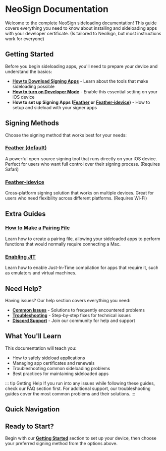 # NeoSign Documentation

Welcome to the complete NeoSign sideloading documentation! This guide covers everything you need to know about installing and sideloading apps with your developer certificate. (Is tailored to NeoSign, but most instructions work for everyone)

## Getting Started

Before you begin sideloading apps, you'll need to prepare your device and understand the basics:

- **[How to Download Signing Apps](/guide/getting-started/downloading-signing-apps)** - Learn about the tools that make sideloading possible
- **[How to turn on Developer Mode](/guide/getting-started/developer-mode)** - Enable this essential setting on your iOS device
- **How to set up Signing Apps ([Feather](/guide/apps/feather) or [Feather-idevice](/guide/apps/idevice-feather))** - How to setup and sideload with your signer apps

## Signing Methods

Choose the signing method that works best for your needs:

### [Feather (default)](/guide/apps/feather)
A powerful open-source signing tool that runs directly on your iOS device. Perfect for users who want full control over their signing process. (Requires Safari)


### [Feather-idevice](/guide/apps/idevice-feather) 
Cross-platform signing solution that works on multiple devices. Great for users who need flexibility across different platforms. (Requires Wi-Fi)


## Extra Guides

### [How to Make a Pairing File](/guide/guides/pairing-file)
Learn how to create a pairing file, allowing your sideloaded apps to perform functions that would normally require connecting a Mac.
### [Enabling JIT](/guide/guides/enabling-jit)
Learn how to enable Just-In-Time compilation for apps that require it, such as emulators and virtual machines.



## Need Help?

Having issues? Our help section covers everything you need:

- **[Common Issues](/guide/troubleshooting/common-issues)** - Solutions to frequently encountered problems
- **[Troubleshooting](/guide/troubleshooting/troubleshooting)** - Step-by-step fixes for technical issues  
- **[Discord Support](/guide/troubleshooting/discord)** - Join our community for help and support

## What You'll Learn

This documentation will teach you:

- How to safely sideload applications
- Managing app certificates and renewals
- Troubleshooting common sideloading problems
- Best practices for maintaining sideloaded apps

::: tip Getting Help
If you run into any issues while following these guides, check our FAQ section first. For additional support, our troubleshooting guides cover the most common problems and their solutions.
:::

## Quick Navigation


## Ready to Start?

Begin with our **[Getting Started](/guide/getting-started/downloading-signing-apps)** section to set up your device, then choose your preferred signing method from the options above. 
